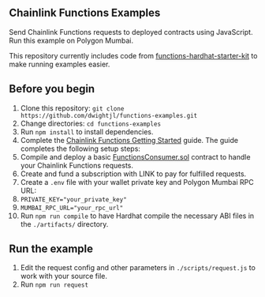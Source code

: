 ## Chainlink Functions Examples

Send Chainlink Functions requests to deployed contracts using JavaScript. Run this example on Polygon Mumbai.

This repository currently includes code from [functions-hardhat-starter-kit](https://github.com/smartcontractkit/functions-hardhat-starter-kit) to make running examples easier.

## Before you begin

1. Clone this repository: `git clone https://github.com/dwightjl/functions-examples.git`
1. Change directories: `cd functions-examples`
1. Run `npm install` to install dependencies.
1. Complete the [Chainlink Functions Getting Started](https://docs.chain.link/chainlink-functions/getting-started) guide. The guide completes the following setup steps:
  1. Compile and deploy a basic [FunctionsConsumer.sol](https://github.com/smartcontractkit/functions-hardhat-starter-kit/blob/main/contracts/FunctionsConsumer.sol) contract to handle your Chainlink Functions requests.
  1. Create and fund a subscription with LINK to pay for fulfilled requests.
1. Create a `.env` file with your wallet private key and Polygon Mumbai RPC URL:
  1. `PRIVATE_KEY="your_private_key"`
  1. `MUMBAI_RPC_URL="your_rpc_url"`
1. Run `npm run compile` to have Hardhat compile the necessary ABI files in the `./artifacts/` directory.

## Run the example

1. Edit the request config and other parameters in `./scripts/request.js` to work with your source file.
1. Run `npm run request`